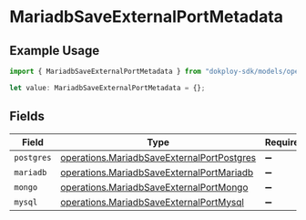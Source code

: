 # MariadbSaveExternalPortMetadata

## Example Usage

```typescript
import { MariadbSaveExternalPortMetadata } from "dokploy-sdk/models/operations";

let value: MariadbSaveExternalPortMetadata = {};
```

## Fields

| Field                                                                                                    | Type                                                                                                     | Required                                                                                                 | Description                                                                                              |
| -------------------------------------------------------------------------------------------------------- | -------------------------------------------------------------------------------------------------------- | -------------------------------------------------------------------------------------------------------- | -------------------------------------------------------------------------------------------------------- |
| `postgres`                                                                                               | [operations.MariadbSaveExternalPortPostgres](../../models/operations/mariadbsaveexternalportpostgres.md) | :heavy_minus_sign:                                                                                       | N/A                                                                                                      |
| `mariadb`                                                                                                | [operations.MariadbSaveExternalPortMariadb](../../models/operations/mariadbsaveexternalportmariadb.md)   | :heavy_minus_sign:                                                                                       | N/A                                                                                                      |
| `mongo`                                                                                                  | [operations.MariadbSaveExternalPortMongo](../../models/operations/mariadbsaveexternalportmongo.md)       | :heavy_minus_sign:                                                                                       | N/A                                                                                                      |
| `mysql`                                                                                                  | [operations.MariadbSaveExternalPortMysql](../../models/operations/mariadbsaveexternalportmysql.md)       | :heavy_minus_sign:                                                                                       | N/A                                                                                                      |